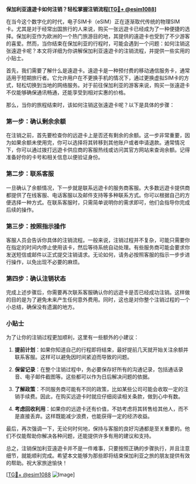 **保加利亚遠遊卡如何注销？轻松掌握注销流程[[TG💪+ @esim1088](https://t.me/s/esim1088)]**

在当今这个数字化的时代，电子SIM卡（eSIM）正在逐渐取代传统的物理SIM卡。尤其是对于经常出国旅行的人来说，购买一张远遊卡已经成为了一种便捷的选择。保加利亚作为欧洲的一个热门旅游目的地，其提供的遠遊卡也受到了不少游客的喜爱。然而，当你结束在保加利亚的行程时，可能会遇到一个问题：如何注销这张遠遊卡呢？本文将详细为你讲解保加利亚遠遊卡的注销流程，并提供一些实用的小贴士。

首先，我们需要了解什么是遠遊卡。遠遊卡是一种预付费的移动通信服务卡，通常适用于短期旅行者。它允许用户在不更换手机的情况下，通过更换虚拟SIM卡的方式，轻松切换到当地的网络服务。对于前往保加利亚的游客来说，购买一张遠遊卡不仅能够确保通讯畅通，还能享受到相对实惠的价格。

那么，当你的旅程结束时，该如何注销这张遠遊卡呢？以下是具体的步骤：

### 第一步：确认剩余余额

在注销之前，首先要检查你的远遊卡上是否还有剩余的余额。这一步非常重要，因为如果余额未使用完，你可以选择将其转移到其他账户或者申请退款。通常情况下，你可以通过拨打远遊卡供应商的客服热线或访问其官方网站来查询余额。记得准备好你的卡号和相关信息以便验证身份。

### 第二步：联系客服

一旦确认了余额情况，下一步就是联系远遊卡的服务商客服。大多数远遊卡提供商都提供了在线客服、电话客服以及邮件支持等多种联系方式。你可以根据自己的方便选择一种方式。在联系客服时，只需简单说明你的需求即可，他们会指导你完成后续的操作。

### 第三步：按照指示操作

客服人员会告诉你具体的注销流程。一般来说，注销过程并不复杂，可能只需要你在指定的时间内停止使用该卡，然后等待系统自动处理。有些服务商可能会要求你发送短信或邮件以正式提交注销请求。无论如何，请务必按照客服的指示一步步进行操作，以免出现不必要的麻烦。

### 第四步：确认注销状态

完成上述步骤后，你需要再次联系客服确认你的远遊卡是否已经成功注销。这样做的目的是为了避免未来产生任何意外费用。同时，这也是对你整个注销过程的一个小总结，确保没有遗漏的地方。

### 小贴士

为了让你的注销过程更加顺利，这里有一些额外的小建议：

1. **提前计划**：如果你知道自己的行程即将结束，最好提前几天就开始关注余额并联系客服。这样可以避免因时间紧迫而导致的问题。
   
2. **保留记录**：在整个注销过程中，务必要保存好所有的沟通记录，包括通话录音、电子邮件截图等。这些都可以作为日后解决问题的依据。

3. **了解政策**：不同服务商可能有不同的政策，比如某些公司可能会收取一定的注销手续费。因此，在购买远遊卡时就应仔细阅读相关条款，做到心中有数。

4. **考虑回收利用**：如果你的远遊卡还有价值，不妨考虑将其转售给其他人，而不是直接丢弃。这样既能减少浪费，也能获得一定的经济收益。

最后，再次强调一下，无论何时何地，保持与客服的良好沟通都是至关重要的。他们不仅能帮助你解决各种问题，还能提供许多有用的建议和支持。

总之，注销保加利亚遠遊卡并不是一件难事，只要按照正确的步骤执行，并且注意细节，就能顺利完成。希望本文能够为那些即将结束保加利亚之旅的朋友提供有效的帮助。祝大家旅途愉快！

[[TG💪+ @esim1088](https://t.me/s/esim1088) ![Image](https://i.postimg.cc/4NQfJmqS/Snipaste-2025-05-13-00-14-12.png)]